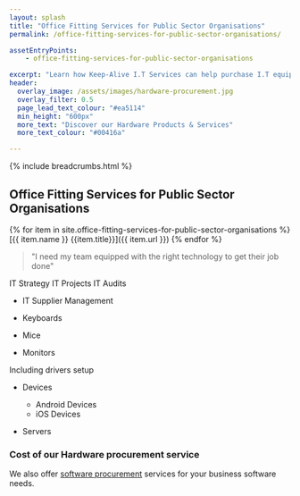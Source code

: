 ```yaml
---
layout: splash
title: "Office Fitting Services for Public Sector Organisations"
permalink: /office-fitting-services-for-public-sector-organisations/

assetEntryPoints:
    - office-fitting-services-for-public-sector-organisations

excerpt: "Learn how Keep-Alive I.T Services can help purchase I.T equipment that's appropriate for your business with our I.T hardware procurement service."
header:
  overlay_image: /assets/images/hardware-procurement.jpg
  overlay_filter: 0.5 
  page_lead_text_colour: "#ea5114"
  min_height: "600px"
  more_text: "Discover our Hardware Products & Services"
  more_text_colour: "#00416a"

---
```


{% include breadcrumbs.html %}

## <i class="fas fa-microchip page-title-icon" aria-hidden="true"></i> Office Fitting Services for Public Sector Organisations

{% for item in site.office-fitting-services-for-public-sector-organisations %}
[{{ item.name }} {{item.title}}]({{ item.url }})
{% endfor %}

> "I need my team equipped with the right technology to get their job done"

IT Strategy
IT Projects
IT Audits

- IT Supplier Management


- Keyboards
- Mice
- Monitors

Including drivers setup

- Devices
    - Android Devices
    - iOS Devices

- Servers

### Cost of our Hardware procurement service


We also offer <a href="/">software procurement</a> services for your business software needs.